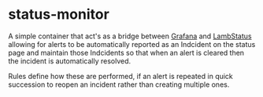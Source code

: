# status-monitor

A simple container that act's as a bridge between [Grafana](https://grafana.com/) and [LambStatus](https://lambstatus.github.io)
allowing for alerts to be automatically reported as an Indcident on the status page and maintain those Indcidents so that when
an alert is cleared then the incident is automatically resolved.

Rules define how these are performed, if an alert is repeated in quick succession to reopen an incident rather than creating multiple ones.

